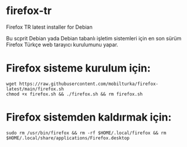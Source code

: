 # firefox-tr
Firefox TR latest installer for Debian

Bu scprit Debian yada Debian tabanlı işletim sistemleri için en son sürüm Firefox Türkçe web tarayıcı kurulumunu yapar.

# Firefox sisteme kurulum için: 
```
wget https://raw.githubusercontent.com/mobilturka/firefox-latest/main/firefox.sh
chmod +x firefox.sh && ./firefox.sh && rm firefox.sh
```

# Firefox sistemden kaldırmak için:
```
sudo rm /usr/bin/firefox && rm -rf $HOME/.local/firefox && rm $HOME/.local/share/applications/Firefox.desktop
```
